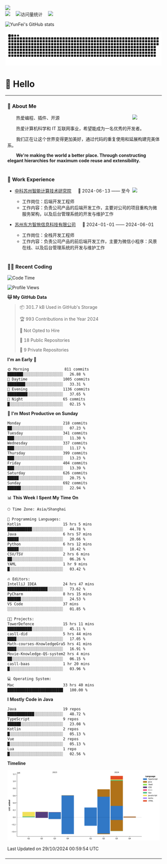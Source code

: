   <!-- dynamic typing effect 动态打字效果 -->
  <div>
    <a href="http://yunfei.plus">
      <img src="https://readme-typing-svg.demolab.com?font=Fira+Code&pause=1000&width=435&lines=console.log(%22Hello%2C%20World%22);祝您今天愉快!&center=true&size=27" />
    </a>
  </div>

  <div>
    <a href="http://yunfei.plus/"><img src="https://img.shields.io/badge/Website-博客-8c36db" /></a>&emsp;
    <!-- visitor -->
    <img src="https://komarev.com/ghpvc/?username=yunfeidog&label=Views&color=orange&style=flat" alt="访问量统计" />&emsp;
    <!-- wakatime -->    
    <a href="https://wakatime.com/@yunfeidog"><img src="https://wakatime.com/badge/user/42d0678c-368b-448b-9a77-5d21c5b55352.svg" /></a>
  </div>

![YunFei's GitHub stats](https://github-readme-stats.vercel.app/api?username=yunfeidog)

![snake](./dist/github-contribution-grid-snake.svg)

#  🙋 Hello

<table>


<tr><td>

### 🤺 About Me

<img align="right" width="88" src="https://cdn.jsdelivr.net/gh/yunfeidog/yunfeidog/assets/images/jobs.png" />

<p>&emsp;&emsp;热爱编程、插件、开源</p>
<p>&emsp;&emsp;热爱计算机科学和 IT 互联网事业，希望能成为一名优秀的开发者。</p>
<p>&emsp;&emsp;我们正在让这个世界变得更加美好，通过代码的重复使用和延展构建完美体系。</p>
<p>&emsp;&emsp;<strong>We're making the world a better place. Through constructing elegant hierarchies for maximum code reuse and extensibility.</strong></p>

</td></tr> 

<tr><td>

### 🏢 Work Experience

<img align="right" width="88" src="https://cdn.jsdelivr.net/gh/yunfeidog/yunfeidog/assets/images/yuanze.png" />

- [中科苏州智能计算技术研究院](http://iict.ac.cn/sy) &emsp; 📌 2024-06-13 —— 至今

  - 工作岗位：后端开发工程师
  - 工作内容：负责公司产品的后端开发工作，主要对公司的项目重构为微服务架构，以及后台管理系统的开发与维护工作

- [苏州东方智旅信息科技有限公司](http://www.leyoobao.com/) &emsp; 📌 2024-01-01 —— 2024-06-01

    - 工作岗位：全栈开发工程师
    - 工作内容：负责公司产品的前后端开发工作，主要为微信小程序：风景在线、以及后台管理系统的开发与维护工作


</td></tr>

<tr><td>

### 👩‍💻 Recent Coding
<!--START_SECTION:waka-->
![Code Time](http://img.shields.io/badge/Code%20Time-1%2C959%20hrs%203%20mins-blue)

![Profile Views](http://img.shields.io/badge/Profile%20Views-18-blue)

**🐱 My GitHub Data** 

> 📦 301.7 kB Used in GitHub's Storage 
 > 
> 🏆 993 Contributions in the Year 2024
 > 
> 🚫 Not Opted to Hire
 > 
> 📜 18 Public Repositories 
 > 
> 🔑 9 Private Repositories 
 > 
**I'm an Early 🐤** 

```text
🌞 Morning                811 commits         ███████░░░░░░░░░░░░░░░░░░   26.88 % 
🌆 Daytime                1005 commits        ████████░░░░░░░░░░░░░░░░░   33.31 % 
🌃 Evening                1136 commits        █████████░░░░░░░░░░░░░░░░   37.65 % 
🌙 Night                  65 commits          █░░░░░░░░░░░░░░░░░░░░░░░░   02.15 % 
```
📅 **I'm Most Productive on Sunday** 

```text
Monday                   218 commits         ██░░░░░░░░░░░░░░░░░░░░░░░   07.23 % 
Tuesday                  341 commits         ███░░░░░░░░░░░░░░░░░░░░░░   11.30 % 
Wednesday                337 commits         ███░░░░░░░░░░░░░░░░░░░░░░   11.17 % 
Thursday                 399 commits         ███░░░░░░░░░░░░░░░░░░░░░░   13.23 % 
Friday                   404 commits         ███░░░░░░░░░░░░░░░░░░░░░░   13.39 % 
Saturday                 626 commits         █████░░░░░░░░░░░░░░░░░░░░   20.75 % 
Sunday                   692 commits         ██████░░░░░░░░░░░░░░░░░░░   22.94 % 
```


📊 **This Week I Spent My Time On** 

```text
🕑︎ Time Zone: Asia/Shanghai

💬 Programming Languages: 
Kotlin                   15 hrs 5 mins       ███████████░░░░░░░░░░░░░░   44.78 % 
Java                     6 hrs 57 mins       █████░░░░░░░░░░░░░░░░░░░░   20.66 % 
Python                   6 hrs 12 mins       █████░░░░░░░░░░░░░░░░░░░░   18.42 % 
CSV/TSV                  2 hrs 6 mins        ██░░░░░░░░░░░░░░░░░░░░░░░   06.26 % 
YAML                     1 hr 9 mins         █░░░░░░░░░░░░░░░░░░░░░░░░   03.42 % 

🔥 Editors: 
IntelliJ IDEA            24 hrs 47 mins      ██████████████████░░░░░░░   73.62 % 
PyCharm                  8 hrs 15 mins       ██████░░░░░░░░░░░░░░░░░░░   24.53 % 
VS Code                  37 mins             ░░░░░░░░░░░░░░░░░░░░░░░░░   01.85 % 

🐱‍💻 Projects: 
TowerDefence             15 hrs 11 mins      ███████████░░░░░░░░░░░░░░   45.11 % 
casll-did                5 hrs 44 mins       ████░░░░░░░░░░░░░░░░░░░░░   17.05 % 
Math-courses-KnowledgeGra5 hrs 41 mins       ████░░░░░░░░░░░░░░░░░░░░░   16.91 % 
Movie-Knowledge-QS-system2 hrs 4 mins        ██░░░░░░░░░░░░░░░░░░░░░░░   06.15 % 
casll-baas               1 hr 20 mins        █░░░░░░░░░░░░░░░░░░░░░░░░   03.96 % 

💻 Operating System: 
Mac                      33 hrs 40 mins      █████████████████████████   100.00 % 
```

**I Mostly Code in Java** 

```text
Java                     19 repos            ████████████░░░░░░░░░░░░░   48.72 % 
TypeScript               9 repos             ██████░░░░░░░░░░░░░░░░░░░   23.08 % 
Kotlin                   2 repos             █░░░░░░░░░░░░░░░░░░░░░░░░   05.13 % 
Vue                      2 repos             █░░░░░░░░░░░░░░░░░░░░░░░░   05.13 % 
Lua                      1 repo              █░░░░░░░░░░░░░░░░░░░░░░░░   02.56 % 
```



**Timeline**

![Lines of Code chart](https://raw.githubusercontent.com/yunfeidog/yunfeidog/main/assets/bar_graph.png)


 Last Updated on 29/10/2024 00:59:54 UTC
<!--END_SECTION:waka-->

</td></tr>




<tr><td>


